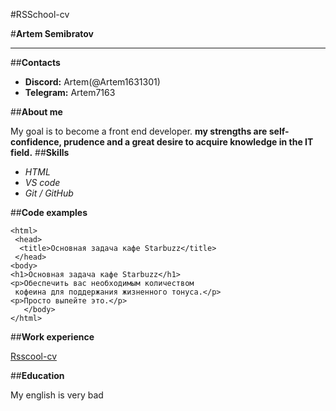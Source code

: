 #RSSchool-cv

#**Artem Semibratov**

---

##**Contacts**

- **Discord:** Artem(@Artem1631301)
- **Telegram:** Artem7163

##**About me**

My goal is to become a front end developer. **my strengths are self-confidence, prudence and a great desire to acquire knowledge in the IT field.** ##**Skills**

- _HTML_
- _VS code_
- _Git / GitHub_

##**Code examples**

    <html>
     <head>
      <title>Основная задача кафе Starbuzz</title>
     </head>
    <body>
    <h1>Основная задача кафе Starbuzz</h1>
    <p>Обеспечить вас необходимым количеством
     кофеина для поддержания жизненного тонуса.</p>
    <p>Просто выпейте это.</p>
       </body>
    </html>

##**Work experience**

[Rsscool-cv](https://github.com/Artem1631301/rsschool-cv/blob/gh-pages/cv.md)

##**Education**

My english is very bad
